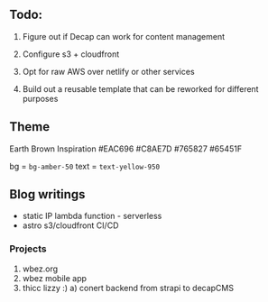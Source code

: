 ## Todo:

1. Figure out if Decap can work for content management

2. Configure s3 + cloudfront

3. Opt for raw AWS over netlify or other services

4. Build out a reusable template that can be reworked for different purposes 


## Theme

Earth Brown Inspiration
#EAC696
#C8AE7D
#765827
#65451F

bg = `bg-amber-50`
text = `text-yellow-950`



## Blog writings
- static IP lambda function - serverless
- astro s3/cloudfront CI/CD 

### Projects
1. wbez.org
2. wbez mobile app
3. thicc lizzy :) 
    a) conert backend from strapi to decapCMS
